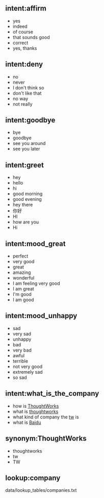 ## intent:affirm
- yes
- indeed
- of course
- that sounds good
- correct
- yes, thanks

## intent:deny
- no
- never
- I don't think so
- don't like that
- no way
- not really

## intent:goodbye
- bye
- goodbye
- see you around
- see you later

## intent:greet
- hey
- hello
- hi
- good morning
- good evening
- hey there
- 你好
- HI
- how are you
- Hi

## intent:mood_great
- perfect
- very good
- great
- amazing
- wonderful
- I am feeling very good
- I am great
- I'm good
- I am good

## intent:mood_unhappy
- sad
- very sad
- unhappy
- bad
- very bad
- awful
- terrible
- not very good
- extremely sad
- so sad

## intent:what_is_the_company
- how is [ThoughtWorks](company)
- what is [thoughtworks](company:ThoughtWorks)
- what kind of company the [tw](company:ThoughtWorks) is
- what is [Baidu](company)

## synonym:ThoughtWorks
- thoughtworks
- tw
- TW

## lookup:company
  data/lookup_tables/companies.txt
